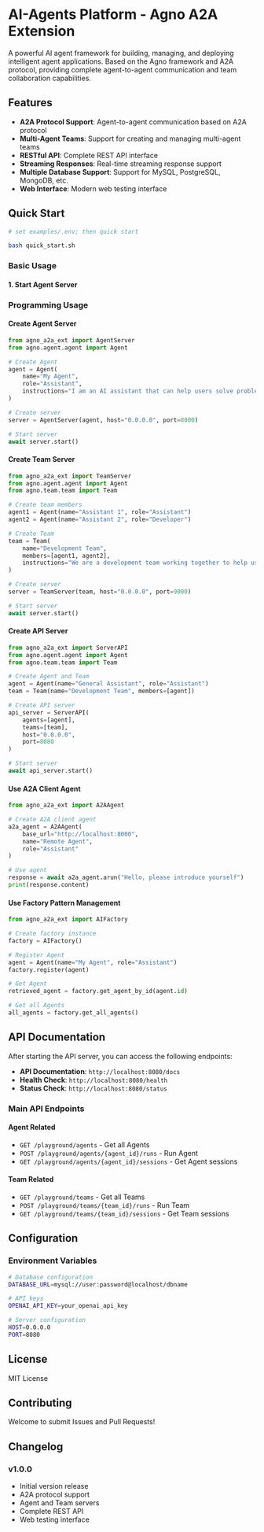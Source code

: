 # AI-Agents Platform - Agno A2A Extension

A powerful AI agent framework for building, managing, and deploying intelligent agent applications. Based on the Agno framework and A2A protocol, providing complete agent-to-agent communication and team collaboration capabilities.

## Features

- **A2A Protocol Support**: Agent-to-agent communication based on A2A protocol
- **Multi-Agent Teams**: Support for creating and managing multi-agent teams
- **RESTful API**: Complete REST API interface
- **Streaming Responses**: Real-time streaming response support
- **Multiple Database Support**: Support for MySQL, PostgreSQL, MongoDB, etc.
- **Web Interface**: Modern web testing interface

## Quick Start


```bash
# set examples/.env; then quick start

bash quick_start.sh
```

### Basic Usage

#### 1. Start Agent Server

### Programming Usage

#### Create Agent Server

```python
from agno_a2a_ext import AgentServer
from agno.agent.agent import Agent

# Create Agent
agent = Agent(
    name="My Agent",
    role="Assistant",
    instructions="I am an AI assistant that can help users solve problems."
)

# Create server
server = AgentServer(agent, host="0.0.0.0", port=8000)

# Start server
await server.start()
```

#### Create Team Server

```python
from agno_a2a_ext import TeamServer
from agno.agent.agent import Agent
from agno.team.team import Team

# Create team members
agent1 = Agent(name="Assistant 1", role="Assistant")
agent2 = Agent(name="Assistant 2", role="Developer")

# Create Team
team = Team(
    name="Development Team",
    members=[agent1, agent2],
    instructions="We are a development team working together to help users."
)

# Create server
server = TeamServer(team, host="0.0.0.0", port=9000)

# Start server
await server.start()
```

#### Create API Server

```python
from agno_a2a_ext import ServerAPI
from agno.agent.agent import Agent
from agno.team.team import Team

# Create Agent and Team
agent = Agent(name="General Assistant", role="Assistant")
team = Team(name="Development Team", members=[agent])

# Create API server
api_server = ServerAPI(
    agents=[agent],
    teams=[team],
    host="0.0.0.0",
    port=8080
)

# Start server
await api_server.start()
```

#### Use A2A Client Agent

```python
from agno_a2a_ext import A2AAgent

# Create A2A client agent
a2a_agent = A2AAgent(
    base_url="http://localhost:8000",
    name="Remote Agent",
    role="Assistant"
)

# Use agent
response = await a2a_agent.arun("Hello, please introduce yourself")
print(response.content)
```

#### Use Factory Pattern Management

```python
from agno_a2a_ext import AIFactory

# Create factory instance
factory = AIFactory()

# Register Agent
agent = Agent(name="My Agent", role="Assistant")
factory.register(agent)

# Get Agent
retrieved_agent = factory.get_agent_by_id(agent.id)

# Get all Agents
all_agents = factory.get_all_agents()
```

## API Documentation

After starting the API server, you can access the following endpoints:

- **API Documentation**: `http://localhost:8080/docs`
- **Health Check**: `http://localhost:8080/health`
- **Status Check**: `http://localhost:8080/status`

### Main API Endpoints

#### Agent Related
- `GET /playground/agents` - Get all Agents
- `POST /playground/agents/{agent_id}/runs` - Run Agent
- `GET /playground/agents/{agent_id}/sessions` - Get Agent sessions

#### Team Related
- `GET /playground/teams` - Get all Teams
- `POST /playground/teams/{team_id}/runs` - Run Team
- `GET /playground/teams/{team_id}/sessions` - Get Team sessions

## Configuration

### Environment Variables

```bash
# Database configuration
DATABASE_URL=mysql://user:password@localhost/dbname

# API keys
OPENAI_API_KEY=your_openai_api_key

# Server configuration
HOST=0.0.0.0
PORT=8080
```

## License

MIT License

## Contributing

Welcome to submit Issues and Pull Requests!

## Changelog

### v1.0.0
- Initial version release
- A2A protocol support
- Agent and Team servers
- Complete REST API
- Web testing interface 